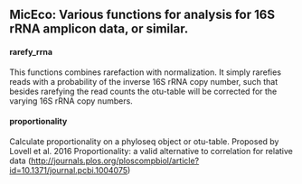 MicEco: Various functions for analysis for 16S rRNA amplicon data, or similar.
------------------------------------------------------------------------------

#### rarefy\_rrna

This functions combines rarefaction with normalization. It simply
rarefies reads with a probability of the inverse 16S rRNA copy number,
such that besides rarefying the read counts the otu-table will be
corrected for the varying 16S rRNA copy numbers.

#### proportionality

Calculate proportionality on a phyloseq object or otu-table. Proposed by
Lovell et al. 2016 Proportionality: a valid alternative to correlation
for relative data
(<http://journals.plos.org/ploscompbiol/article?id=10.1371/journal.pcbi.1004075>)
